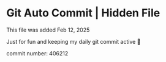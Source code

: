 # Git Auto Commit | Hidden File

This file was added Feb 12, 2025

Just for fun and keeping my daily git commit active 🤪

commit number: 406212
